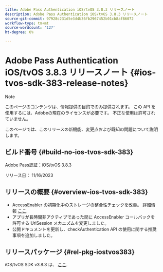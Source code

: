 ```yaml
---
title: Adobe Pass Authentication iOS/tvOS 3.8.3 リリースノート
description: Adobe Pass Authentication iOS/tvOS 3.8.3 リリースノート
source-git-commit: 97928c231d5e3d4b36fb2967452b01cb8af86072
workflow-type: tm+mt
source-wordcount: '127'
ht-degree: 0%

---
```


# Adobe Pass Authentication iOS/tvOS 3.8.3 リリースノート {#ios-tvos-sdk-383-release-notes}

>[!NOTE]
>
>このページのコンテンツは、情報提供の目的でのみ提供されます。 この API を使用するには、Adobeの現在のライセンスが必要です。 不正な使用は許可されていません。

このページでは、このリリースの新機能、変更点および既知の問題について説明します。

## ビルド番号 {#build-no-ios-tvos-sdk-383}

Adobe Pass認証：iOS/tvOS 3.8.3

リリース日： 11/16/2023



## リリースの概要 {#overview-ios-tvos-sdk-383}

* AccessEnabler の初期化中のストレージの整合性チェックを改善。 詳細情報 [ここ](/help/authentication/iostvos-sdk-storage-integrity-checks.md).
* アプリが長時間非アクティブであった間に AccessEnabler コールバックを許可する UrlSession メカニズムを変更しました。
* 公開ドキュメントを更新し、checkAuthentication API の使用に関する推奨事項を追加しました。


## リリースパッケージ {#rel-pkg-iostvos383}

iOS/tvOS SDK v3.8.3 は、 [ここ](https://tve.zendesk.com/hc/en-us/articles/204963209-iOS-tvOS-Native-AccessEnabler-Library).
